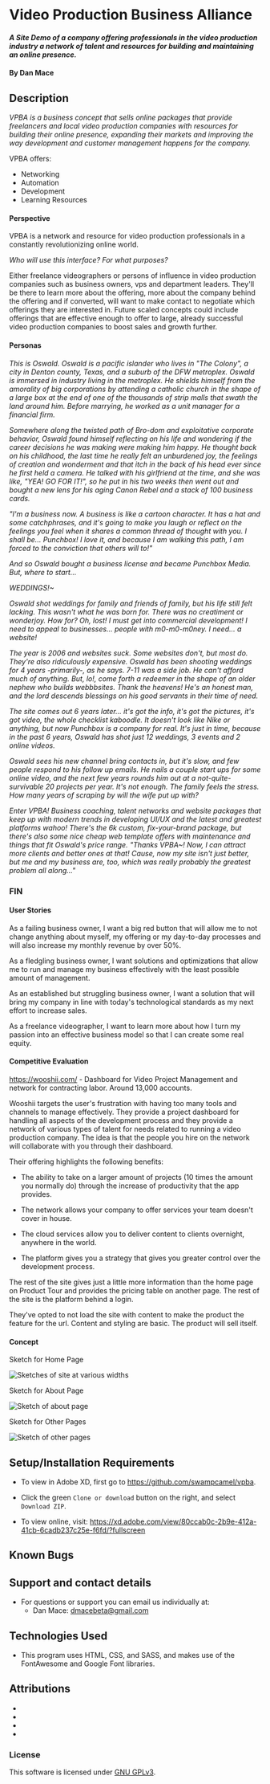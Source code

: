 # Video Production Business Alliance

#### _A Site Demo of a company offering professionals in the video production industry a network of talent and resources for building and maintaining an online presence._

#### By Dan Mace

## Description

_VPBA is a business concept that sells online packages that provide freelancers and local video production companies with resources for building their online presence, expanding their markets and improving the way development and customer management happens for the company._

VPBA offers:
 - Networking
 - Automation
 - Development
 - Learning Resources

#### Perspective

VPBA is a network and resource for video production professionals in a constantly revolutionizing online world.

_Who will use this interface? For what purposes?_

Either freelance videographers or persons of influence in video production companies such as business owners, vps and department leaders.
They'll be there to learn more about the offering, more about the company behind the offering and if converted, will want to make contact to negotiate which offerings they are interested in.
Future scaled concepts could include offerings that are effective enough to offer to large, already successful video production companies to boost sales and growth further.

#### Personas

_This is Oswald.  Oswald is a pacific islander who lives in "The Colony", a city in Denton county, Texas, and a suburb of the DFW metroplex.  Oswald is immersed in industry living in the metroplex.  He shields himself from the amorality of big corporations by attending a catholic church in the shape of a large box at the end of one of the thousands of strip malls that swath the land around him.  Before marrying, he worked as a unit manager for a financial firm._

_Somewhere along the twisted path of Bro-dom and exploitative corporate behavior, Oswald found himself reflecting on his life and wondering if the career decisions he was making were making him happy.  He thought back on his childhood, the last time he really felt an unburdened joy, the feelings of creation and wonderment and that itch in the back of his head ever since he first held a camera.  He talked with his girlfriend at the time, and she was like, "YEA! GO FOR IT!", so he put in his two weeks then went out and bought a new lens for his aging Canon Rebel and a stack of 100 business cards._

_"I'm a business now.  A business is like a cartoon character.  It has a hat and some catchphrases, and it's going to make you laugh or reflect on the feelings you feel when it shares a common thread of thought with you.  I shall be... Punchbox! I love it, and because I am walking this path, I am forced to the conviction that others will to!"_

_And so Oswald bought a business license and became Punchbox Media.  But, where to start..._  

_WEDDINGS!~_

_Oswald shot weddings for family and friends of family, but his life still felt lacking.  This wasn't what he was born for.  There was no creatiment or wonderjoy.  How for?  Oh, lost!  I must get into commercial development!  I need to appeal to businesses... people with m0-m0-m0ney.  I need... a website!_

_The year is 2006 and websites suck.  Some websites don't, but most do.  They're also ridiculously expensive.  Oswald has been shooting weddings for 4 years -primarily-, as he says.  7-11 was a side job.  He can't afford much of anything.  But, lo!, come forth a redeemer in the shape of an older nephew who builds webbbsites.  Thank the heavens!  He's an honest man, and the lord descends blessings on his good servants in their time of need._

_The site comes out 6 years later... it's got the info, it's got the pictures, it's got video, the whole checklist kaboodle.  It doesn't look like Nike or anything, but now Punchbox is a company for real.  It's just in time, because in the past 6 years, Oswald has shot just 12 weddings, 3 events and 2 online videos._

_Oswald sees his new channel bring contacts in, but it's slow, and few people respond to his follow up emails.  He nails a couple start ups for some online video, and the next few years rounds him out at a not-quite-survivable 20 projects per year.  It's not enough.  The family feels the stress.  How many years of scraping by will the wife put up with?_

_Enter VPBA!  Business coaching, talent networks and website packages that keep up with modern trends in developing UI/UX and the latest and greatest platforms wahoo!  There's the 6k custom, fix-your-brand package, but there's also some nice cheap web template offers with maintenance and things that fit Oswald's price range.  "Thanks VPBA~!  Now, I can attract more clients and better ones at that!  Cause, now my site isn't just better, but me and my business are, too, which was really probably the greatest problem all along..."_

### FIN

#### User Stories

As a failing business owner, I want a big red button that will allow me to not change anything about myself, my offering or my day-to-day processes and will also increase my monthly revenue by over 50%.

As a fledgling business owner, I want solutions and optimizations that allow me to run and manage my business effectively with the least possible amount of management.

As an established but struggling business owner, I want a solution that will bring my company in line with today's technological standards as my next effort to increase sales.

As a freelance videographer, I want to learn more about how I turn my passion into an effective business model so that I can create some real equity.

#### Competitive Evaluation

https://wooshii.com/ - Dashboard for Video Project Management and network for contracting labor.  Around 13,000 accounts.

Wooshii targets the user's frustration with having too many tools and channels to manage effectively.  They provide a project dashboard for handling all aspects of the development process and they provide a network of various types of talent for needs related to running a video production company.  The idea is that the people you hire on the network will collaborate with you through their dashboard.

Their offering highlights the following benefits:

 - The ability to take on a larger amount of projects (10 times the amount you normally do) through the increase of productivity that the app provides.  

 - The network allows your company to offer services your team doesn't cover in house.  

 - The cloud services allow you to deliver content to clients overnight, anywhere in the world.

 - The platform gives you a strategy that gives you greater control over the development process.

 The rest of the site gives just a little more information than the home page on Product Tour and provides the pricing table on another page.  The rest of the site is the platform behind a login.

 They've opted to not load the site with content to make the product the feature for the url.  Content and styling are basic.  The product will sell itself.

#### Concept

Sketch for Home Page

![Sketches of site at various widths](sketches.jpg)

Sketch for About Page

![Sketch of about page](about-sketch.jpg)

Sketch for Other Pages

![Sketch of other pages](pricing-blog-contact-sketch.jpg)

## Setup/Installation Requirements
- To view in Adobe XD, first go to https://github.com/swampcamel/vpba.
- Click the green `Clone or download` button on the right, and select `Download ZIP`.

- To view online, visit: https://xd.adobe.com/view/80ccab0c-2b9e-412a-41cb-6cadb237c25e-f6fd/?fullscreen

## Known Bugs


## Support and contact details
- For questions or support you can email us individually at:
  - Dan Mace: dmacebeta@gmail.com

## Technologies Used
- This program uses HTML, CSS, and SASS, and makes use of the FontAwesome and Google Font libraries.

## Attributions
-
-
-
-

### License
This software is licensed under [GNU GPLv3](LICENSE.txt).
